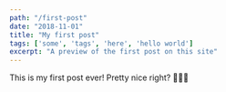 ```yaml
---
path: "/first-post"
date: "2018-11-01"
title: "My first post"
tags: ['some', 'tags', 'here', 'hello world']
excerpt: "A preview of the first post on this site"
---
```


This is my first post ever! Pretty nice right? 🎉🎉🎉